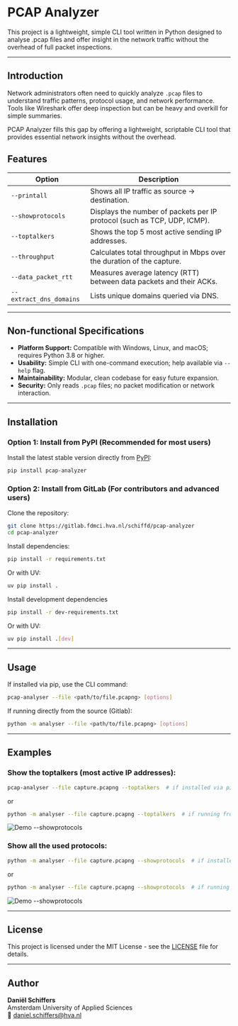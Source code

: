 #  PCAP Analyzer

This project is a lightweight, simple CLI tool written in Python designed to analyse .pcap files and offer insight in the network traffic without the overhead of full packet inspections.

---

## Introduction 
Network administrators often need to quickly analyze `.pcap` files to understand traffic patterns, protocol usage, and network performance. Tools like Wireshark offer deep inspection but can be heavy and overkill for simple summaries.

PCAP Analyzer fills this gap by offering a lightweight, scriptable CLI tool that provides essential network insights without the overhead.

## Features
| Option                  | Description                                                              |
|-------------------------|--------------------------------------------------------------------------|
| `--printall`            | Shows all IP traffic as source → destination.                            |
| `--showprotocols`       | Displays the number of packets per IP protocol (such as TCP, UDP, ICMP). |
| `--toptalkers`          | Shows the top 5 most active sending IP addresses.                        |
| `--throughput`          | Calculates total throughput in Mbps over the duration of the capture.    |
| `--data_packet_rtt`     | Measures average latency (RTT) between data packets and their ACKs.      |
| `--extract_dns_domains` | Lists unique domains queried via DNS.                                    |
---
## Non-functional Specifications
- **Platform Support:** Compatible with Windows, Linux, and macOS; requires Python 3.8 or higher.
- **Usability:** Simple CLI with one-command execution; help available via `--help` flag.
- **Maintainability:** Modular, clean codebase for easy future expansion.
- **Security:** Only reads `.pcap` files; no packet modification or network interaction.
---
## Installation

### Option 1: Install from PyPI (Recommended for most users)

Install the latest stable version directly from [PyPI](https://pypi.org/project/pcap-analyzer/):

```bash
pip install pcap-analyzer
```

### Option 2: Install from GitLab (For contributors and advanced users)

Clone the repository:

```bash
git clone https://gitlab.fdmci.hva.nl/schiffd/pcap-analyzer
cd pcap-analyzer
```

Install dependencies:

```bash
pip install -r requirements.txt
````

Or with UV:
```bash
uv pip install .
````

Install development dependencies

```bash
pip install -r dev-requirements.txt

````

Or with UV:

```bash
uv pip install .[dev]
````

---

## Usage

If installed via pip, use the CLI command:

```bash
pcap-analyser --file <path/to/file.pcapng> [options]
````

If running directly from the source (Gitlab):

```bash
python -m analyser --file <path/to/file.pcapng> [options]
````

---

## Examples

### Show the toptalkers (most active IP addresses):

```bash
pcap-analyser --file capture.pcapng --toptalkers  # if installed via pip
```

or

```bash
python -m analyser --file capture.pcapng --toptalkers  # if running from source (GitLab)
```

![Demo --showprotocols](images/toptalkers.gif)


### Show all the used protocols:

```bash
python -m analyser --file capture.pcapng --showprotocols  # if installed via pip
```

or

```bash
python -m analyser --file capture.pcapng --showprotocols  # if running from source (GitLab)
```

![Demo --showprotocols](images/showprotocols.gif)

---

## License

This project is licensed under the MIT License - see the [LICENSE](./LICENSE) file for details.

---

## Author
**Daniël Schiffers**  
Amsterdam University of Applied Sciences  
📧 [daniel.schiffers@hva.nl](mailto:daniel.schiffers@hva.nl)



